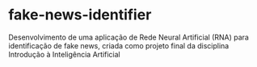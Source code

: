 # fake-news-identifier
Desenvolvimento de uma aplicação de Rede Neural Artificial (RNA) para identificação de fake news, criada como projeto final da disciplina Introdução à Inteligência Artificial
